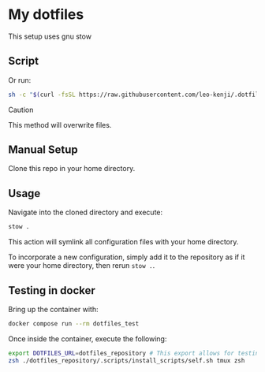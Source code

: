 # My dotfiles

This setup uses gnu stow

## Script

Or run:

``` bash
sh -c "$(curl -fsSL https://raw.githubusercontent.com/leo-kenji/.dotfiles/main/.scripts/install_scripts/self.sh)" "" tmux zsh ros2
```

> [!CAUTION]
> This method will overwrite files.

## Manual Setup

Clone this repo in your home directory.

## Usage

Navigate into the cloned directory and execute:

```bash
stow .
```

This action will symlink all configuration files with your home directory.

To incorporate a new configuration, simply add it to the repository as if it were your home directory, then rerun `stow .`.

## Testing in docker

Bring up the container with:

``` bash
docker compose run --rm dotfiles_test
```

Once inside the container, execute the following:

``` bash
export DOTFILES_URL=dotfiles_repository # This export allows for testing local changes instead of the online repository version
zsh ./dotfiles_repository/.scripts/install_scripts/self.sh tmux zsh
```

